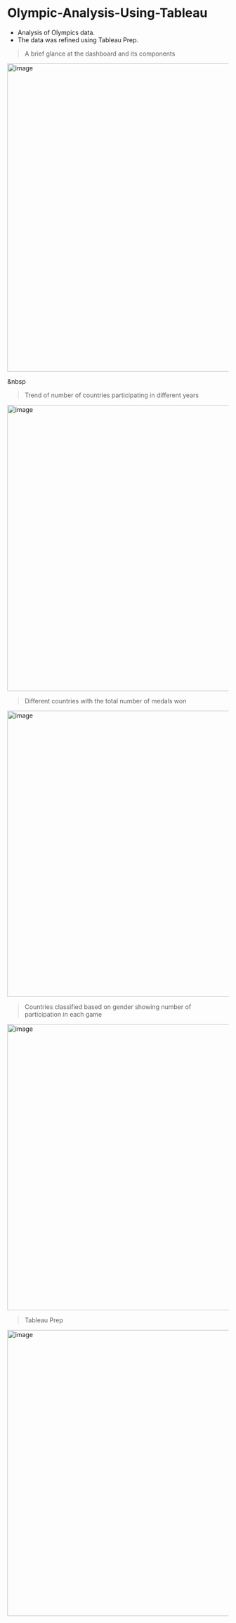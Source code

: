 # Olympic-Analysis-Using-Tableau
- Analysis of Olympics data. 
- The data was refined using Tableau Prep.


> A brief glance at the dashboard and its components
 
<img width="700" alt="image" src="https://github.com/Noor291/Olympic-Analysis-Using-Tableau/assets/78134535/aedb7542-2008-4cd2-884e-26afd66f62d4">


&nbsp 


>
> Trend of number of countries participating in different years

<img width="650" alt="image" src="https://github.com/Noor291/Olympic-Analysis-Using-Tableau/assets/78134535/3806d51c-861f-4b2b-8441-5a0e9190a896">

>
> Different countries with the total number of medals won

<img width="650" alt="image" src="https://github.com/Noor291/Olympic-Analysis-Using-Tableau/assets/78134535/7f219327-17b6-49d5-8988-7a4499208b1f">

>
> Countries classified based on gender showing number of participation in each game

<img width="650" alt="image" src="https://github.com/Noor291/Olympic-Analysis-Using-Tableau/assets/78134535/2c5f5374-72b0-42af-b35c-ecd320754d39">

>
> Tableau Prep

<img width="650" alt="image" src="https://github.com/Noor291/Olympic-Analysis-Using-Tableau/assets/78134535/f32e58d6-5d03-40b1-bb8a-93f6afc2df9e">

